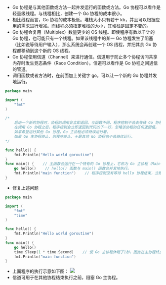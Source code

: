 * Go 协程是与其他函数或方法一起并发运行的函数或方法。Go 协程可以看作是轻量级线程。与线程相比，创建一个 Go 协程的成本很小。
* 相比线程而言，Go 协程的成本极低。堆栈大小只有若干 kb，并且可以根据应用的需求进行增减。而线程必须指定堆栈的大小，其堆栈是固定不变的。
* Go 协程会复用（Multiplex）数量更少的 OS 线程。即使程序有数以千计的 Go 协程，也可能只有一个线程。如果该线程中的某一 Go 协程发生了阻塞（比如说等待用户输入），那么系统会再创建一个 OS 线程，并把其余 Go 协程都移动到这个新的 OS 线程。
* Go 协程使用信道（Channel）来进行通信。信道用于防止多个协程访问共享内存时发生竞态条件（Race Condition）。信道可以看作是 Go 协程之间通信的管道。
* 调用函数或者方法时，在前面加上关键字 go，可以让一个新的 Go 协程并发地运行。
```go
package main

import (
	"fmt"
)

/*
    启动一个新的协程时，协程的调用会立即返回。与函数不同，程序控制不会去等待 Go 协程执行完毕。
    在调用 Go 协程之后，程序控制会立即返回到代码的下一行，忽略该协程的任何返回值。
    如果希望运行其他 Go 协程，Go 主协程必须继续运行着。
    如果 Go 主协程终止，则程序终止，于是其他 Go 协程也不会继续运行。
*/

func hello() {
	fmt.Println("Hello world goroutine")
}
func main() {    // 主函数会运行在一个特有的 Go 协程上，它称为 Go 主协程（Main Goroutine）。
	go hello()    // hello() 函数与 main() 函数会并发地执行。
	fmt.Println("main function")    // 程序控制没有等待 hello 协程结束，立即返回到了代码下一行，打印 main function。
}
```
* 修复上述问题
```go
package main

import (
	"fmt"
	"time"
)

func hello() {
	fmt.Println("Hello world goroutine")
}
func main() {
	go hello()
	time.Sleep(1 * time.Second)    // 使 Go 主协程休眠了1秒，因此在主协程终止之前，go hello() 就有足够的时间执行。
	fmt.Println("main function")
}
```
* 上面程序的执行示意如下图：
[![](https://i.loli.net/2019/01/11/5c388598b4766.png)](https://i.loli.net/2019/01/11/5c388598b4766.png)
* 信道可用于在其他协程结束执行之前，阻塞 Go 主协程。